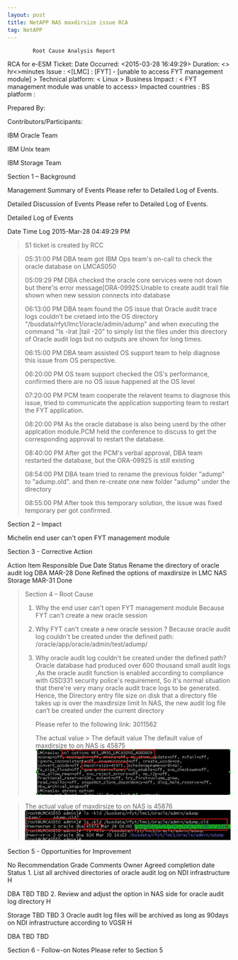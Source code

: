 ```yaml
---
layout: post
title: NetAPP NAS maxdirsize issue RCA
tag: NetAPP
---
```

			Root Cause Analysis Report

RCA for e-ESM Ticket: <IN51278802> 
Date Occurred: <2015-03-28 16:49:29> 
Duration:   <> hr<>minutes
Issue : <[LMC] : [FYT] - [unable to access FYT management module] >
	Technical platform: < Linux	>
Business Impact :  < FYT management module was unable to access>
	Impacted countries : <TH > 
	BS platform : <FYT >	


Prepared By:
 	
Contributors/Participants: 

IBM Oracle Team

IBM Unix team

IBM Storage Team



Section 1 – Background 


Management Summary of Events
Please refer to Detailed Log of Events.

Detailed Discussion of Events
Please refer to Detailed Log of Events.

Detailed Log of Events 

Date
Time
Log
2015-Mar-28
04:49:29 PM
> S1 ticket is created by RCC 

> 05:31:00 PM
> DBA team got IBM Ops team's on-call to check the oracle database on LMCAS050
> 
> 05:09:29 PM
> DBA checked the oracle core services were not down but there'is error message[ORA-09925:Unable to create audit trail file shown when new session connects into database
> 
> 06:13:00 PM
> DBA team found the OS issue that Oracle audit trace logs couldn't be cretaed into the OS directory "/busdata/rfyt/lmc1/oracle/admin/adump" and when executing the command "ls -lrat |tail -20" to simply list the files under this directory of Oracle audit logs but no outputs are shown for long times.
> 
> 06:15:00 PM
> DBA team assisted OS support team to help diagnose this issue from OS perspective.
> 
> 06:20:00 PM
> OS team support checked the OS's performance, confirmed there are no OS issue happened at the OS level
> 
> 07:20:00 PM
> PCM team cooperate the relavent teams to diagnose this issue, tried to communicate the application supporting team to restart the FYT application.
> 
> 08:20:00 PM
> As the oracle database is also being userd by the other applcation module.PCM held the conference to discuss to get the corresponding approval to restart the database.
> 
> 08:40:00 PM
> After got the PCM's verbal approval, DBA team restarted the database, but the ORA-09925 is still existing
> 
> 08:54:00 PM
> DBA team tried to rename the previous folder "adump" to "adump.old". and then re-create one new folder "adump" under the directory
> 
> 08:55:00 PM
> After took this temporary solution, the issue was fixed temporary per got confirmed.


Section 2 – Impact 

Michelin end user can't open FYT management module


Section 3 - Corrective Action 

Action Item
Responsible
Due Date
Status
   Rename the directory of oracle audit log                            DBA                       MAR-28             Done
   Refined the options of  maxdirsize in LMC  NAS                Storage                  MAR-31            Done
			
> Section 4 – Root Cause 
> 
> 1. Why the end user can't open FYT management module
> Because FYT can't create a new oracle session 
> 2. Why FYT can't create a new oracle session ?
> Because oracle audit log couldn't be created under the defined path: /oracle/app/oracle/admin/test/adump/
> 
> 3. Why oracle audit log couldn't be created under the defined path?
>  Oracle database had produced over 600 thousand small audit logs ,As the oracle audit function is enabled according to compliance with GSD331 security police's requirement, So it's normal situation that there're very many oracle audit trace logs to be generated. Hence,
>  the Directory entry file size on disk that a directory file takes up is over the maxdirsize  limit In NAS, the new audit log file can’t be created under the current directory
> 
>       Please refer to the following link: 3011562
>                        
>       The actual value >  The default value
>  The default value of maxdirsize to on NAS is 45875   
   ![the default maxdirsize](https://raw.githubusercontent.com/zhangchl007/zhangchl007.github.io/master/_image/maxdirsize01.png)

>    The actual value of maxdirsize to on NAS is 45876
   ![The actual value of maxdirsize](https://raw.githubusercontent.com/zhangchl007/zhangchl007.github.io/master/_image/maxdirsize02.png)
     


Section 5 - Opportunities for Improvement  


No
Recommendation
Grade
Comments
Owner
Agreed completion date
Status
1. 
List all archived directories of oracle audit log on NDI infrastructure
H

DBA
TBD
TBD
2. 
Review and adjust the option in NAS side for oracle audit log directory
H

Storage
TBD
TBD
3
Oracle audit log files will be archived  as long as 90days on NDI infrastructure according to VGSR
H

DBA
TBD
TBD



Section 6 - Follow-on Notes 
Please refer to Section 5

